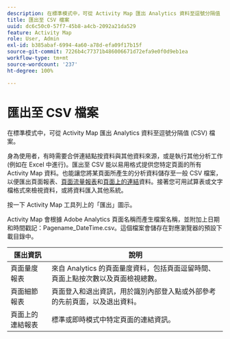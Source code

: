 ```yaml
---
description: 在標準模式中，可從 Activity Map 匯出 Analytics 資料至逗號分隔值 (CSV) 檔案。
title: 匯出至 CSV 檔案
uuid: dc6c50c0-57f7-45b8-a4cb-2092a21da529
feature: Activity Map
role: User, Admin
exl-id: b385abaf-6994-4a60-a78d-efa09f17b15f
source-git-commit: 7226b4c77371b486006671d72efa9e0f0d9eb1ea
workflow-type: tm+mt
source-wordcount: '237'
ht-degree: 100%

---
```


# 匯出至 CSV 檔案

在標準模式中，可從 Activity Map 匯出 Analytics 資料至逗號分隔值 (CSV) 檔案。

身為使用者，有時需要合併連結點按資料與其他資料來源，或是執行其他分析工作 (例如在 Excel 中進行)。匯出至 CSV 能以易用格式提供您特定頁面的所有 Activity Map 資料。也能讓您將某頁面所產生的分析資料儲存至一般 CSV 檔案，以便匯出頁面報表、[頁面流量報表](/help/analyze/activity-map/activitymap-page-flow.md)和[頁面上的連結](/help/analyze/activity-map/activitymap-links-report.md)資料。接著您可用試算表或文字檔格式來檢視資料，或將資料匯入其他系統。

按一下 Activity Map 工具列上的「匯出」圖示。

Activity Map 會根據 Adobe Analytics 頁面名稱而產生檔案名稱，並附加上日期和時間戳記：Pagename_DateTime.csv。這個檔案會儲存在對應瀏覽器的預設下載目錄中。

| 匯出資訊 | 說明 |
|---|---|
| 頁面量度報表 | 來自 Analytics 的頁面量度資料，包括頁面逗留時間、頁面上點按次數以及頁面檢視總數。 |
| 頁面細節報表 | 頁面登入和退出資訊，用於識別內部登入點或外部參考的先前頁面，以及退出資料。 |
| 頁面上的連結報表 | 標準或即時模式中特定頁面的連結資訊。 |
